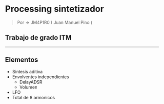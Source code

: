 # Processing sintetizador

> Por => JM4P1R0 ( Juan Manuel Pino )

## Trabajo de grado ITM

---

## Elementos 

- Sintesis aditiva
- Envolventes independientes
    - DelayADSR
    - Volumen
- LFO
- Total de 8 armonicos